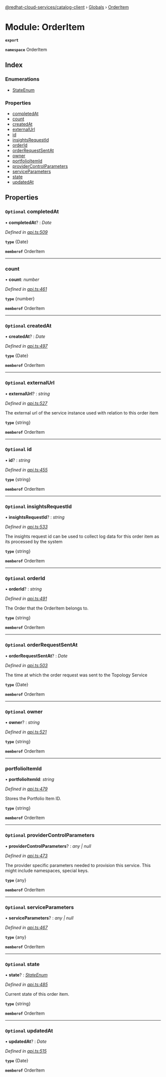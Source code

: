 [@redhat-cloud-services/catalog-client](../README.md) › [Globals](../globals.md) › [OrderItem](orderitem.md)

# Module: OrderItem

**`export`** 

**`namespace`** OrderItem

## Index

### Enumerations

* [StateEnum](../enums/orderitem.stateenum.md)

### Properties

* [completedAt](orderitem.md#optional-completedat)
* [count](orderitem.md#count)
* [createdAt](orderitem.md#optional-createdat)
* [externalUrl](orderitem.md#optional-externalurl)
* [id](orderitem.md#optional-id)
* [insightsRequestId](orderitem.md#optional-insightsrequestid)
* [orderId](orderitem.md#optional-orderid)
* [orderRequestSentAt](orderitem.md#optional-orderrequestsentat)
* [owner](orderitem.md#optional-owner)
* [portfolioItemId](orderitem.md#portfolioitemid)
* [providerControlParameters](orderitem.md#optional-providercontrolparameters)
* [serviceParameters](orderitem.md#optional-serviceparameters)
* [state](orderitem.md#optional-state)
* [updatedAt](orderitem.md#optional-updatedat)

## Properties

### `Optional` completedAt

• **completedAt**? : *Date*

*Defined in [api.ts:509](https://github.com/RedHatInsights/javascript-clients/blob/master/packages/catalog/api.ts#L509)*

**`type`** {Date}

**`memberof`** OrderItem

___

###  count

• **count**: *number*

*Defined in [api.ts:461](https://github.com/RedHatInsights/javascript-clients/blob/master/packages/catalog/api.ts#L461)*

**`type`** {number}

**`memberof`** OrderItem

___

### `Optional` createdAt

• **createdAt**? : *Date*

*Defined in [api.ts:497](https://github.com/RedHatInsights/javascript-clients/blob/master/packages/catalog/api.ts#L497)*

**`type`** {Date}

**`memberof`** OrderItem

___

### `Optional` externalUrl

• **externalUrl**? : *string*

*Defined in [api.ts:527](https://github.com/RedHatInsights/javascript-clients/blob/master/packages/catalog/api.ts#L527)*

The external url of the service instance used with relation to this order item

**`type`** {string}

**`memberof`** OrderItem

___

### `Optional` id

• **id**? : *string*

*Defined in [api.ts:455](https://github.com/RedHatInsights/javascript-clients/blob/master/packages/catalog/api.ts#L455)*

**`type`** {string}

**`memberof`** OrderItem

___

### `Optional` insightsRequestId

• **insightsRequestId**? : *string*

*Defined in [api.ts:533](https://github.com/RedHatInsights/javascript-clients/blob/master/packages/catalog/api.ts#L533)*

The insights request id can be used to collect log data for this order item as its processed by the system

**`type`** {string}

**`memberof`** OrderItem

___

### `Optional` orderId

• **orderId**? : *string*

*Defined in [api.ts:491](https://github.com/RedHatInsights/javascript-clients/blob/master/packages/catalog/api.ts#L491)*

The Order that the OrderItem belongs to.

**`type`** {string}

**`memberof`** OrderItem

___

### `Optional` orderRequestSentAt

• **orderRequestSentAt**? : *Date*

*Defined in [api.ts:503](https://github.com/RedHatInsights/javascript-clients/blob/master/packages/catalog/api.ts#L503)*

The time at which the order request was sent to the Topology Service

**`type`** {Date}

**`memberof`** OrderItem

___

### `Optional` owner

• **owner**? : *string*

*Defined in [api.ts:521](https://github.com/RedHatInsights/javascript-clients/blob/master/packages/catalog/api.ts#L521)*

**`type`** {string}

**`memberof`** OrderItem

___

###  portfolioItemId

• **portfolioItemId**: *string*

*Defined in [api.ts:479](https://github.com/RedHatInsights/javascript-clients/blob/master/packages/catalog/api.ts#L479)*

Stores the Portfolio Item ID.

**`type`** {string}

**`memberof`** OrderItem

___

### `Optional` providerControlParameters

• **providerControlParameters**? : *any | null*

*Defined in [api.ts:473](https://github.com/RedHatInsights/javascript-clients/blob/master/packages/catalog/api.ts#L473)*

The provider specific parameters needed to provision this service. This might include namespaces, special keys.

**`type`** {any}

**`memberof`** OrderItem

___

### `Optional` serviceParameters

• **serviceParameters**? : *any | null*

*Defined in [api.ts:467](https://github.com/RedHatInsights/javascript-clients/blob/master/packages/catalog/api.ts#L467)*

**`type`** {any}

**`memberof`** OrderItem

___

### `Optional` state

• **state**? : *[StateEnum](../enums/orderitem.stateenum.md)*

*Defined in [api.ts:485](https://github.com/RedHatInsights/javascript-clients/blob/master/packages/catalog/api.ts#L485)*

Current state of this order item.

**`type`** {string}

**`memberof`** OrderItem

___

### `Optional` updatedAt

• **updatedAt**? : *Date*

*Defined in [api.ts:515](https://github.com/RedHatInsights/javascript-clients/blob/master/packages/catalog/api.ts#L515)*

**`type`** {Date}

**`memberof`** OrderItem
